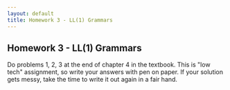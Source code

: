 ```yaml
---
layout: default
title: Homework 3 - LL(1) Grammars
---
```


## Homework 3 - LL(1) Grammars

Do problems 1, 2, 3 at the end of chapter 4 in the textbook.
This is "low tech" assignment, so write your answers with pen on paper.
If your solution gets messy, take the time to write it out again in a fair hand.

